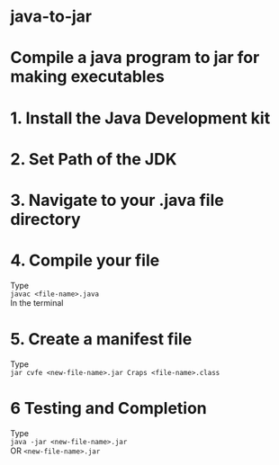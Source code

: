# java-to-jar
Compile a java program to jar for making executables
===========================================
# 1. Install the Java Development kit
# 2. Set Path of the JDK
# 3. Navigate to your .java file directory
# 4. Compile your file
Type <br>
```javac <file-name>.java```
<br>
In the terminal
# 5. Create a manifest file
Type <br>
```jar cvfe <new-file-name>.jar Craps <file-name>.class```
# 6 Testing and Completion
Type <br>
```java -jar <new-file-name>.jar```
<br>OR
```<new-file-name>.jar```
